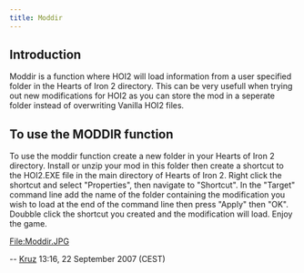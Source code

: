 ```yaml
---
title: Moddir
---
```



##  Introduction 

Moddir is a function where HOI2 will load information from a user
specified folder in the Hearts of Iron 2 directory. This can be very
usefull when trying out new modifications for HOI2 as you can store the
mod in a seperate folder instead of overwriting Vanilla HOI2 files.

  

##  To use the MODDIR function 

To use the moddir function create a new folder in your Hearts of Iron 2
directory. Install or unzip your mod in this folder then create a
shortcut to the HOI2.EXE file in the main directory of Hearts of Iron 2.
Right click the shortcut and select "Properties", then navigate to
"Shortcut". In the "Target" command line add the name of the folder
containing the modification you wish to load at the end of the command
line then press "Apply" then "OK". Doubble click the shortcut you
created and the modification will load. Enjoy the game.

[File:Moddir.JPG](/wiki/index.php?title=Special:Upload&wpDestFile=Moddir.JPG "File:Moddir.JPG")

--
[Kruz](/wiki/index.php?title=User:Kruz&action=edit&redlink=1 "User:Kruz (page does not exist)")
13:16, 22 September 2007 (CEST)
